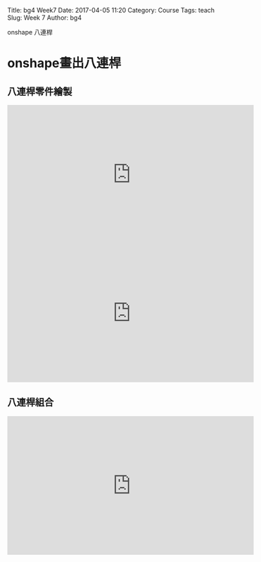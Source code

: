 Title: bg4 Week7 
Date: 2017-04-05 11:20
Category: Course
Tags: teach
Slug: Week 7
Author: bg4

onshape 八連桿

<!-- PELICAN_END_SUMMARY -->

<h1>onshape畫出八連桿</h1>

<h2>八連桿零件繪製</h2>

<iframe width="560" height="315" src="https://www.youtube.com/embed/ljewuvx7Ov8" frameborder="0" allowfullscreen></iframe>

<iframe width="560" height="315" src="https://www.youtube.com/embed/SW_kHnzRFwE" frameborder="0" allowfullscreen></iframe>

<h2>八連桿組合</h2>

<iframe width="560" height="315" src="https://www.youtube.com/embed/iCElIDTKqxs" frameborder="0" allowfullscreen></iframe>
